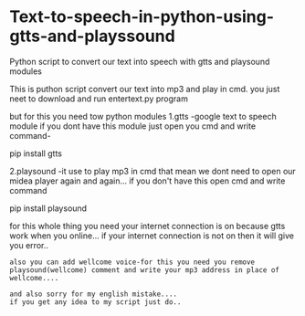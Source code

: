# Text-to-speech-in-python-using-gtts-and-playssound
Python script to convert our text into speech with gtts and playsound modules

This is puthon script convert our text into mp3 and play in cmd.
you just neet to download and run entertext.py program

but for this you need tow python modules 
1.gtts  -google text to speech module
          if you dont have this module just open you cmd and write command-  
    
 pip install gtts
          
2.playsound -it use to play mp3 in cmd that mean we dont need to open our midea player again and again...
    if you don't have this open cmd and write command
    
    
 pip install playsound
    
    
for this whole thing you need your internet connection is on
    because gtts work when you online...
    if your internet connection is not on then it will give you error..
    
    also you can add wellcome voice-for this you need you remove playsound(wellcome) comment and write your mp3 address in place of wellcome....
    
    and also sorry for my english mistake....
    if you get any idea to my script just do..
    
